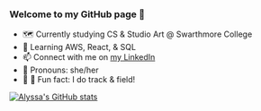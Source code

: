 ### Welcome to my GitHub page 👋

- 🗺  Currently studying CS & Studio Art @ Swarthmore College
- 🌱  Learning AWS, React, & SQL
- 📫  Connect with me on [my LinkedIn](https://www.linkedin.com/in/alyssa-zhang-13697a187/)
- 🍄  Pronouns: she/her
- 🐢 💨  Fun fact: I do track & field!

[![Alyssa's GitHub stats](https://github-readme-stats.vercel.app/api?username=amzhang02&include_all_commits=true&count_private=true&show_icons=true&hide=stars&theme=radical)](https://github.com/amzhang02/github-readme-stats)
